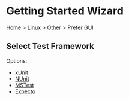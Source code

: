 <!--
GENERATED FILE - DO NOT EDIT
This file was generated by [MarkdownSnippets](https://github.com/SimonCropp/MarkdownSnippets).
Source File: /docs/mdsource/wiz/Linux_Other_Gui.source.md
To change this file edit the source file and then run MarkdownSnippets.
-->

# Getting Started Wizard

[Home](/docs/wiz/readme.md) > [Linux](Linux.md) > [Other](Linux_Other.md) > [Prefer GUI](Linux_Other_Gui.md)

## Select Test Framework

Options:
 * [xUnit](Linux_Other_Gui_xUnit.md)
 * [NUnit](Linux_Other_Gui_NUnit.md)
 * [MSTest](Linux_Other_Gui_MSTest.md)
 * [Expecto](Linux_Other_Gui_Expecto.md)
